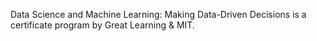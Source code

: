 Data Science and Machine Learning: Making Data-Driven Decisions is a certificate program by Great Learning & MIT.
